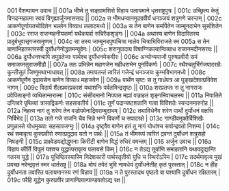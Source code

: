 001  	वैशम्पायन उवाच ||
001a	भीष्मे तु सङ्ग्रामशिरो विहाय पलायमाने धृतराष्ट्रपुत्रः |
001c	उच्छ्रित्य केतुं विनदन्महात्मा स्वयं विगृह्यार्जुनमाससाद ||
002a	स भीमधन्वानमुदग्रवीर्यं धनञ्जयं शत्रुगणे चरन्तम् |
002c	आकर्णपूर्णायतचोदितेन भल्लेन विव्याध ललाटमध्ये ||
003a	स तेन बाणेन समर्पितेन जाम्बूनदाभेन सुसंशितेन |
003c	रराज राजन्महनीयकर्मा यथैकपर्वा रुचिरैकशृङ्गः ||
004a	अथास्य बाणेन विदारितस्य प्रादुर्बभूवासृगजस्रमुष्णम् |
004c      सा तस्य जाम्बूनदपुष्पचित्रा मालेव चित्राभिविराजते स्म
005a	स तेन बाणाभिहतस्तरस्वी दुर्योधनेनोद्धतमन्युवेगः |
005c	शरानुपादाय विषाग्निकल्पान्विव्याध राजानमदीनसत्त्वः ||
006a	दुर्योधनश्चापि तमुग्रतेजाः पार्थश्च दुर्योधनमेकवीरः |
006c	अन्योन्यमाजौ पुरुषप्रवीरौ समं समाजघ्नतुराजमीढौ ||
007a	ततः प्रभिन्नेन महागजेन महीधराभेन पुनर्विकर्णः |
007c	रथैश्चतुर्भिर्गजपादरक्षैः कुन्तीसुतं जिष्णुमथाभ्यधावत् ||
008a	तमापतन्तं त्वरितं गजेन्द्रं धनञ्जयः कुम्भविभागमध्ये |
008c	आकर्णपूर्णेन दृढायसेन बाणेन विव्याध महाजवेन ||
009a	पार्थेन सृष्टः स तु गार्ध्रपत्र आ पुङ्खदेशात्प्रविवेश नागम् |
009c	विदार्य शैलप्रवरप्रकाशं यथाशनिः पर्वतमिन्द्रसृष्टः ||
010a	शरप्रतप्तः स तु नागराजः प्रवेपिताङ्गो व्यथितान्तरात्मा |
010c	संसीदमानो निपपात मह्यां वज्राहतं शृङ्गमिवाचलस्य ||
011a 	निपातिते दन्तिवरे पृथिव्यां त्रासाद्विकर्णः सहसावतीर्य |
011c	तूर्णं पदान्यष्टशतानि गत्वा विविंशतेः स्यन्दनमारुरोह ||
012a 	निहत्य नागं तु शरेण तेन वज्रोपमेनाद्रिवराम्बुदाभम् |
012c	तथाविधेनैव शरेण पार्थो दुर्योधनं वक्षसि निर्बिभेद ||
013a 	ततो गजे राजनि चैव भिन्ने भग्ने विकर्णे च सपादरक्षे |
013c	गाण्डीवमुक्तैर्विशिखैः प्रणुन्नास्ते योधमुख्याः सहसापजग्मुः ||
014a 	दृष्ट्वैव बाणेन हतं तु नागं योधांश्च सर्वान्द्रवतो निशम्य |
014c	रथं समावृत्य कुरुप्रवीरो रणात्प्रदुद्राव यतो न पार्थः ||
015a	तं भीमरूपं त्वरितं द्रवन्तं दुर्योधनं शत्रुसहो निषङ्गी |
015c	प्राक्ष्वेडयद्योद्धुमनाः किरीटी बाणेन विद्धं रुधिरं वमन्तम् ||
016  	अर्जुन उवाच ||
016a	विहाय कीर्तिं विपुलं यशश्च युद्धात्परावृत्य पलायसे किम् |
016c	न तेऽद्य तूर्याणि समाहतानि यथावदुद्यान्ति गतस्य युद्धे ||
017a	युधिष्ठिरस्यास्मि निदेशकारी पार्थस्तृतीयो युधि च स्थिरोऽस्मि |
017c	तदर्थमावृत्य मुखं प्रयच्छ नरेन्द्रवृत्तं स्मर धार्तराष्ट्र ||
018a	मोघं तवेदं भुवि नामधेयं दुर्योधनेतीह कृतं पुरस्तात् |
018c	न हीह दुर्योधनता तवास्ति पलायमानस्य रणं विहाय ||
019a	न ते पुरस्तादथ पृष्ठतो वा पश्यामि दुर्योधन रक्षितारम् |
019c	परैहि युद्धेन कुरुप्रवीर प्राणान्प्रियान्पाण्डवतोऽद्य रक्ष ||
